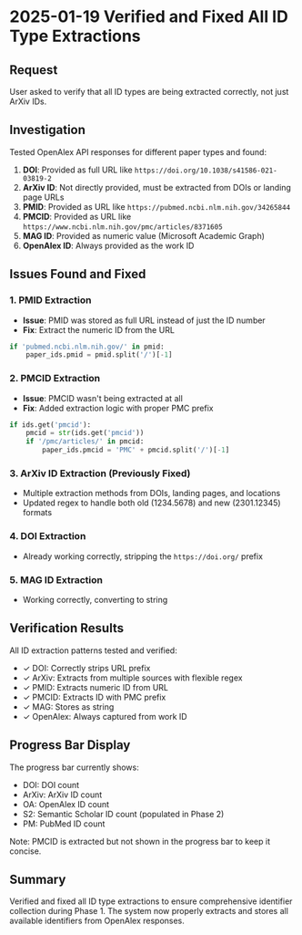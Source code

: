 # 2025-01-19 Verified and Fixed All ID Type Extractions

## Request
User asked to verify that all ID types are being extracted correctly, not just ArXiv IDs.

## Investigation
Tested OpenAlex API responses for different paper types and found:

1. **DOI**: Provided as full URL like `https://doi.org/10.1038/s41586-021-03819-2`
2. **ArXiv ID**: Not directly provided, must be extracted from DOIs or landing page URLs
3. **PMID**: Provided as URL like `https://pubmed.ncbi.nlm.nih.gov/34265844`
4. **PMCID**: Provided as URL like `https://www.ncbi.nlm.nih.gov/pmc/articles/8371605`
5. **MAG ID**: Provided as numeric value (Microsoft Academic Graph)
6. **OpenAlex ID**: Always provided as the work ID

## Issues Found and Fixed

### 1. PMID Extraction
- **Issue**: PMID was stored as full URL instead of just the ID number
- **Fix**: Extract the numeric ID from the URL
```python
if 'pubmed.ncbi.nlm.nih.gov/' in pmid:
    paper_ids.pmid = pmid.split('/')[-1]
```

### 2. PMCID Extraction
- **Issue**: PMCID wasn't being extracted at all
- **Fix**: Added extraction logic with proper PMC prefix
```python
if ids.get('pmcid'):
    pmcid = str(ids.get('pmcid'))
    if '/pmc/articles/' in pmcid:
        paper_ids.pmcid = 'PMC' + pmcid.split('/')[-1]
```

### 3. ArXiv ID Extraction (Previously Fixed)
- Multiple extraction methods from DOIs, landing pages, and locations
- Updated regex to handle both old (1234.5678) and new (2301.12345) formats

### 4. DOI Extraction
- Already working correctly, stripping the `https://doi.org/` prefix

### 5. MAG ID Extraction
- Working correctly, converting to string

## Verification Results
All ID extraction patterns tested and verified:
- ✓ DOI: Correctly strips URL prefix
- ✓ ArXiv: Extracts from multiple sources with flexible regex
- ✓ PMID: Extracts numeric ID from URL
- ✓ PMCID: Extracts ID with PMC prefix
- ✓ MAG: Stores as string
- ✓ OpenAlex: Always captured from work ID

## Progress Bar Display
The progress bar currently shows:
- DOI: DOI count
- ArXiv: ArXiv ID count
- OA: OpenAlex ID count
- S2: Semantic Scholar ID count (populated in Phase 2)
- PM: PubMed ID count

Note: PMCID is extracted but not shown in the progress bar to keep it concise.

## Summary
Verified and fixed all ID type extractions to ensure comprehensive identifier collection during Phase 1. The system now properly extracts and stores all available identifiers from OpenAlex responses.